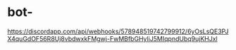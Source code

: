 # bot-
https://discordapp.com/api/webhooks/578948519742799912/6yOsLsQE3PJX4quGdOF56R8Uj8vbdwxkFMgwj-FwMBfbGHyliJ5MIqpndUbq9ujKHJxl

